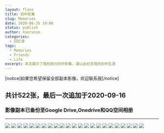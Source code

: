 ```yaml
---
layout: flase
title: 初中影集
slug: Memories
date: 2020-06-25 19:00
status: publish
author: Xuerunze
categories: 
  - 回忆录
tags:
  - Memories
  - Friends
  - Life
excerpt: 本文展示了我的部分初中影集，谨以此纪念我的初中生涯
---
```


[notice]如果您希望保留全部副本影像，欢迎联系我[/notice]

## 共计522张，最后一次追加于2020-09-16
### 影像副本已备份至Google Drive,Onedrive和QQ空间相册

------
 
![](./images/middle.jpg)
![](./images/middle1.jpg)
![](./images/middle2.jpg)
![](./images/middle3.jpg)
![](./images/middle4.jpg)
![](./images/middle5.jpg)
![](./images/middle6.jpg)
![](./images/middle7.jpg)
![](./images/middle8.jpg)
![](./images/middle9.jpg)
![](./images/middle10.jpg)
![](./images/middle11.jpg)
![](./images/middle12.jpg)
![](./images/middle13.jpg)
![](./images/middle14.jpg)
![](./images/middle15.jpg)
![](./images/middle16.jpg)
![](./images/middle17.jpg)
![](./images/middle18.jpg)
![](./images/middle19.jpg)
![](./images/middle20.jpg)
![](./images/middle21.jpg)
![](./images/middle22.jpg)
